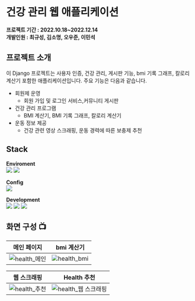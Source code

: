 # 건강 관리 웹 애플리케이션

**프로젝트 기간 : 2022.10.18~2022.12.14**</br>
**개발인원 : 최규성, 김소명, 오우준, 이민석**

## 프로젝트 소개
이 Django 프로젝트는 사용자 인증, 건강 관리, 게시판 기능, bmi 기록 그래프, 칼로리 계산기 포함한 애플리케이션입니다. 주요 기능은 다음과 같습니다.

- 회원제 운영
  - 회원 가입 및 로그인 서비스,커뮤니티 게시판
- 건강 관리 프로그램
  - BMI 계산기, BMI 기록 그래프, 칼로리 계산기
- 운동 정보 제공
  - 건강 관련 영상 스크래핑, 운동 경력에 따른 보충제 추천
   
## Stack
**Enviroment**  </br>
<img src="https://img.shields.io/badge/Pycharm-E34F26?style=for-the-badge&logo=Pycharm&logoColor=white">  <img src="https://img.shields.io/badge/github-181717?style=for-the-badge&logo=github&logoColor=white">

**Config** </br> 
<img src="https://img.shields.io/badge/npm-CB3837?style=for-the-badge&logo=npm&logoColor=white"> 

**Development** </br>
<img src="https://img.shields.io/badge/django-092E20?style=for-the-badge&logo=django&logoColor=white"> <img src="https://img.shields.io/badge/mysql-4479A1?style=for-the-badge&logo=mysql&logoColor=white"> <img src="https://img.shields.io/badge/Bootstrap-7952B3?style=for-the-badge&logo=Bootstrap&logoColor=white"> 

## 화면 구성 📺

| 메인 페이지 | bmi 계산기 |
| --- | --- |
| ![health_메인](https://github.com/Choi9912/Django_health/assets/76863081/f4a15155-700d-41af-9933-a754dccedc2d) | ![health_bmi](https://github.com/Choi9912/Django_health/assets/76863081/ed40cf1f-ca00-4677-9450-c509384cc6dd) |

| 웹 스크래핑 | Health 추천 |
| --- | --- |
| ![health_추천](https://github.com/Choi9912/Django_health/assets/76863081/8f6d0975-20b9-4031-821a-9d30e54a924d) | ![health_웹 스크래핑](https://github.com/Choi9912/Django_health/assets/76863081/4d5ee3c6-5d86-49f8-b585-c5a140528175) |





